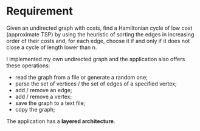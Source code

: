 # Requirement
 Given an undirected graph with costs, find a Hamiltonian cycle of low cost (approximate TSP) by using the heuristic of sorting the edges in increasing order of their costs and, for each edge, choose it if and only if it does not close a cycle of length lower than n.
 
 I implemented my own undirected graph and the application also offers these operations:
 - read the graph from a file or generate a random one;
 - parse the set of vertices / the set of edges of a specified vertex;
 - add / remove an edge;
 - add / remove a vertex;
 - save the graph to a text file;
 - copy the graph;
 
 The application has a **layered architecture**.
